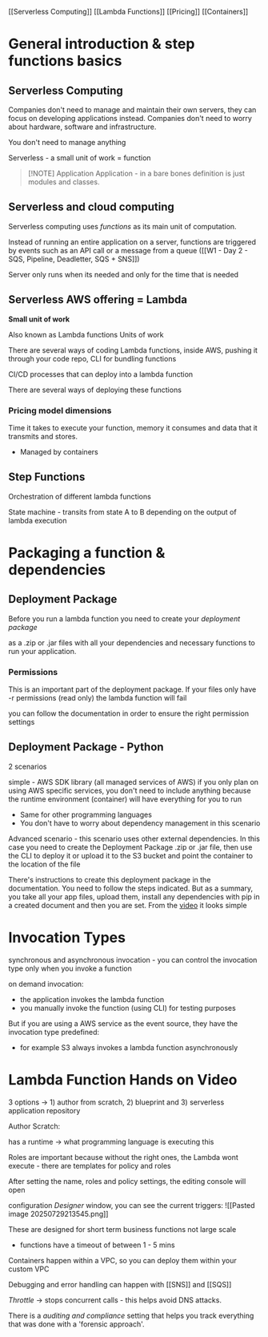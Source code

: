 [[Serverless Computing]] [[Lambda Functions]] [[Pricing]] [[Containers]] 

# General introduction & step functions basics
## Serverless Computing
Companies don't need to manage and maintain their own servers, they can focus on developing applications instead. Companies don't need to worry about hardware, software and infrastructure. 

You don't need to manage anything 

Serverless - a small unit of work = function

> [!NOTE] Application
>Application - in a bare bones definition is just modules and classes.

## Serverless and cloud computing 
Serverless computing uses *functions* as its main unit of computation. 

Instead of running an entire application on a server, functions are triggered by events such as an API call or a message from a queue ([[W1 - Day 2 - SQS, Pipeline, Deadletter, SQS + SNS]])

Server only runs when its needed and only for the time that is needed


## Serverless AWS offering = Lambda 
**Small unit of work**

Also known as Lambda functions
Units of work 

There are several ways of coding Lambda functions, inside AWS, pushing it through your code repo, CLI for bundling functions

CI/CD processes that can deploy into a lambda function

There are several ways of deploying these functions

### Pricing model dimensions
Time it takes to execute your function, memory it consumes and data that it transmits and stores. 
- Managed by containers

## Step Functions
Orchestration of different lambda functions

State machine - transits from state A to B depending on the output of lambda execution

# Packaging a function & dependencies
## Deployment Package 
Before you run a lambda function you need to create your *deployment package*

as a .zip or .jar files with all your dependencies and necessary functions to run your application.

### Permissions
This is an important part of the deployment package. If your files only have -r permissions (read only) the lambda function will fail

you can follow the documentation in order to ensure the right permission settings

## Deployment Package - Python
2 scenarios 

simple - AWS SDK library (all managed services of AWS) if you only plan on using AWS specific services, you don't need to include anything because the runtime environment (container) will have everything for you to run 
- Same for other programming languages 
- You don't have to worry about dependency management in this scenario 

Advanced scenario - this scenario uses other external dependencies. In this case you need to create the Deployment Package .zip or .jar file, then use the CLI to deploy it or upload it to the S3 bucket and point the container to the location of the file 

There's instructions to create this deployment package in the documentation. You need to follow the steps indicated. But as a summary, you take all your app files, upload them, install any dependencies with pip in a created document and then you are set. From the [video](https://olympus.mygreatlearning.com/courses/132234/modules/items/7456664?pb_id=19113) it looks simple 

# Invocation Types
synchronous and asynchronous invocation - you can control the invocation type only when you invoke a function 

on demand invocation:
- the application invokes the lambda function
- you manually invoke the function (using CLI) for testing purposes

But if you are using a AWS service as the event source, they have the invocation type predefined:
- for example S3 always invokes a lambda function asynchronously 

# Lambda Function Hands on Video

3 options -> 1) author from scratch, 2) blueprint and 3) serverless application repository 

Author Scratch: 

has a runtime -> what programming language is executing this 

Roles are important because without the right ones, the Lambda wont execute - there are templates for policy and roles 

After setting the name, roles and policy settings, the editing console will open

configuration *Designer* window, you can see the current triggers:
![[Pasted image 20250729213545.png]]


These are designed for short term business functions not large scale
- functions have a timeout of between 1 - 5 mins 

Containers happen within a VPC, so you can deploy them within your custom VPC 

Debugging and error handling can happen with [[SNS]] and [[SQS]]

*Throttle* -> stops concurrent calls - this helps avoid DNS attacks. 

There is a *auditing and compliance* setting that helps you track everything that was done with a 'forensic approach'.
